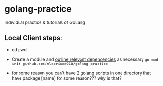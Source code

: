 # golang-practice
Individual practice &amp; tutorials of GoLang

## Local Client steps:
- cd pwd 
- Create a module and [outline relevant dependencies](https://go.dev/doc/modules/managing-dependencies#naming_module) as necessary
    ```go mod init github.com/mleprince018/golang-practice``` 

- for some reason you can't have 2 golang scripts in one directory that have package [name] for some reason??? why is that? 